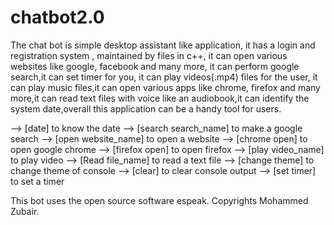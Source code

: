 # chatbot2.0
The chat bot is simple desktop assistant like application, it has a login and registration system ,
maintained by files in c++, it can open various websites like google, facebook and many more,
it can perform google search,it can set timer for you, it can play videos(.mp4) files for the user,
it can play music files,it can open various apps like chrome, firefox and many more,it can read text
files with voice like an audiobook,it can identify the system date,overall this application can be 
a handy tool for users.

--> [date] to know the date
--> [search search_name] to make a google search
--> [open website_name] to open a website
--> [chrome open] to open google chrome
--> [firefox open] to open firefox
--> [play video_name] to play video
--> [Read file_name] to read a text file
--> [change theme] to change theme of console
--> [clear] to clear console output
--> [set timer] to set a timer


This bot uses the open source software espeak.
Copyrights Mohammed Zubair.
